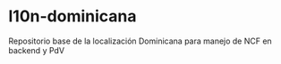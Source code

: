 # l10n-dominicana
Repositorio base de la localización Dominicana para manejo de NCF en backend y PdV
